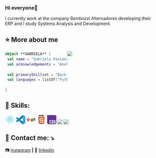 ### Hi everyone👋

I currently work at the company Bambozzi Alternadores developing their ERP and I study Systems Analysis and Development.
 
## ⭐ More about me

<img align="right" width="300" src="https://i2.wp.com/allhtaccess.info/wp-content/uploads/2018/03/programming.gif?fit=1281%2C716&ssl=1" />

```kotlin
object **GABRIELA** {
 val name = "Gabriela Paviani"
 val acknowledgements = "Analyst and Developer"
 
 val primarySkillset = "Back-END "
 val languages = listOf("Python", "Delphi", "C#", "C++", "HTML", "CSS") 

}
```

## 🚀 **Skills:**  

<code><img height="32" src="https://raw.githubusercontent.com/github/explore/80688e429a7d4ef2fca1e82350fe8e3517d3494d/topics/react/react.png" alt="React"/></code>
<code><img height="30" src="https://raw.githubusercontent.com/github/explore/80688e429a7d4ef2fca1e82350fe8e3517d3494d/topics/visual-studio-code/visual-studio-code.png"></code>
<code><img height="30" src="https://raw.githubusercontent.com/github/explore/80688e429a7d4ef2fca1e82350fe8e3517d3494d/topics/git/git.png"></code>
<code><img height="30" src="https://raw.githubusercontent.com/github/explore/80688e429a7d4ef2fca1e82350fe8e3517d3494d/topics/html/html.png"></code>
<code><img height="30" src="https://raw.githubusercontent.com/github/explore/80688e429a7d4ef2fca1e82350fe8e3517d3494d/topics/css/css.png"></code>
<code><img height="30" src=" https://img.shields.io/badge/Python-3776AB?style=for-the-badge&logo=python&logoColor=white"></code>
<code><img height="30" src="https://img.shields.io/badge/Microsoft_SQL_Server-CC2927?style=for-the-badge&logo=microsoft-sql-server&logoColor=white"></code>

[twitter]: https://twitter.com/bxpavirada
[instagram]: https://www.instagram.com/gabispaviani/
[linkedin]: https://www.linkedin.com/in/gabriela-paviani

 ## 💌 **Contact me:** ⤵️

📷 [instagram][instagram] **|** 
👔 [linkedin][linkedin]
